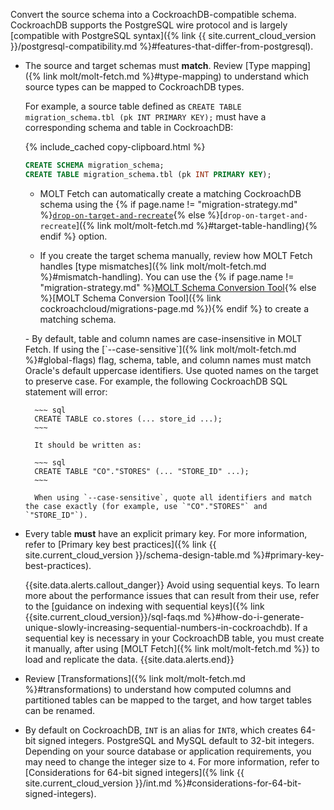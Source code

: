 Convert the source schema into a CockroachDB-compatible schema. CockroachDB supports the PostgreSQL wire protocol and is largely [compatible with PostgreSQL syntax]({% link {{ site.current_cloud_version }}/postgresql-compatibility.md %}#features-that-differ-from-postgresql).

- The source and target schemas must **match**. Review [Type mapping]({% link molt/molt-fetch.md %}#type-mapping) to understand which source types can be mapped to CockroachDB types.

	For example, a source table defined as `CREATE TABLE migration_schema.tbl (pk INT PRIMARY KEY);` must have a corresponding schema and table in CockroachDB:

	{% include_cached copy-clipboard.html %}
	~~~ sql
	CREATE SCHEMA migration_schema;
	CREATE TABLE migration_schema.tbl (pk INT PRIMARY KEY);
	~~~

	- MOLT Fetch can automatically create a matching CockroachDB schema using the {% if page.name != "migration-strategy.md" %}[`drop-on-target-and-recreate`](#table-handling-mode){% else %}[`drop-on-target-and-recreate`]({% link molt/molt-fetch.md %}#target-table-handling){% endif %} option.

	- If you create the target schema manually, review how MOLT Fetch handles [type mismatches]({% link molt/molt-fetch.md %}#mismatch-handling). You can use the {% if page.name != "migration-strategy.md" %}[MOLT Schema Conversion Tool](#schema-conversion-tool){% else %}[MOLT Schema Conversion Tool]({% link cockroachcloud/migrations-page.md %}){% endif %} to create a matching schema.

	<section class="filter-content" markdown="1" data-scope="oracle">
	- By default, table and column names are case-insensitive in MOLT Fetch. If using the [`--case-sensitive`]({% link molt/molt-fetch.md %}#global-flags) flag, schema, table, and column names must match Oracle's default uppercase identifiers. Use quoted names on the target to preserve case. For example, the following CockroachDB SQL statement will error:

		~~~ sql
		CREATE TABLE co.stores (... store_id ...);
		~~~

		It should be written as:

		~~~ sql
		CREATE TABLE "CO"."STORES" (... "STORE_ID" ...);
		~~~

		When using `--case-sensitive`, quote all identifiers and match the case exactly (for example, use `"CO"."STORES"` and `"STORE_ID"`).
	</section>

- Every table **must** have an explicit primary key. For more information, refer to [Primary key best practices]({% link {{ site.current_cloud_version }}/schema-design-table.md %}#primary-key-best-practices).

	{{site.data.alerts.callout_danger}}
	Avoid using sequential keys. To learn more about the performance issues that can result from their use, refer to the [guidance on indexing with sequential keys]({% link {{site.current_cloud_version}}/sql-faqs.md %}#how-do-i-generate-unique-slowly-increasing-sequential-numbers-in-cockroachdb). If a sequential key is necessary in your CockroachDB table, you must create it manually, after using [MOLT Fetch]({% link molt/molt-fetch.md %}) to load and replicate the data.
	{{site.data.alerts.end}}

- Review [Transformations]({% link molt/molt-fetch.md %}#transformations) to understand how computed columns and partitioned tables can be mapped to the target, and how target tables can be renamed.

- By default on CockroachDB, `INT` is an alias for `INT8`, which creates 64-bit signed integers. PostgreSQL and MySQL default to 32-bit integers. Depending on your source database or application requirements, you may need to change the integer size to `4`. For more information, refer to [Considerations for 64-bit signed integers]({% link {{ site.current_cloud_version }}/int.md %}#considerations-for-64-bit-signed-integers).